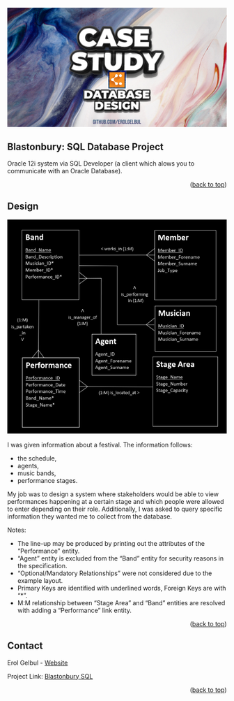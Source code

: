 <div id="top"></div>

<p align="center">
  <img src="images/cover_image.jpg">
</p>


<!-- ABOUT THE PROJECT -->
## Blastonbury: SQL Database Project

Oracle 12i system via SQL Developer (a client which alows you to communicate with an Oracle Database).

<p align="right">(<a href="#top">back to top</a>)</p>

<!-- Design -->
## Design

<p align="center">
  <img src="images/v4.png">
</p>

I was given information about a festival. The information follows:
* the schedule,
* agents,
* music bands,
* performance stages.
 
My job was to design a system where stakeholders would be able to view performances happening at a certain stage and which people were allowed
to enter depending on their role. Additionally, I was asked to query specific information they wanted me to collect from the database.

Notes:
* The line-up may be produced by printing out the attributes of the “Performance” entity.
* “Agent” entity is excluded from the “Band” entity for security reasons in the specification.
* “Optional/Mandatory Relationships” were not considered due to the example layout.
* Primary Keys are identified with underlined words, Foreign Keys are with “*”.
* M:M relationship between “Stage Area” and “Band” entities are resolved with adding a “Performance” link entity.

<p align="right">(<a href="#top">back to top</a>)</p>


<!-- CONTACT -->
## Contact

Erol Gelbul - [Website](erolgelbul.com)

Project Link: [Blastonbury SQL](https://github.com/ErolGelbul/blastonbury_sql_project)

<p align="right">(<a href="#top">back to top</a>)</p>


<!-- MARKDOWN LINKS & IMAGES -->
